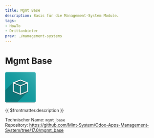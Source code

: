 ```yaml
---
title: Mgmt Base
description: Basis für die Management-System Module.
tags:
- HowTo
- Drittanbieter
prev: ./management-systems
---
```


# Mgmt Base
![icon_oms_box](attachments/icon_oms_box.png)

{{ $frontmatter.description }}

Technischer Name: `mgmt_base`\
Repository: <https://github.com/Mint-System/Odoo-Apps-Management-System/tree/17.0/mgmt_base>